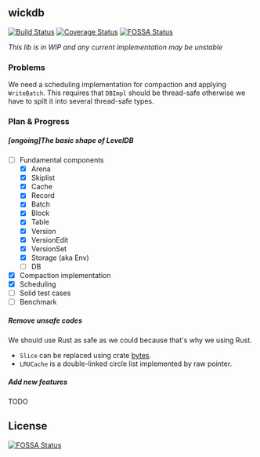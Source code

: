 ## wickdb

[![Build Status](https://travis-ci.org/Fullstop000/wickdb.svg?branch=master)](https://travis-ci.org/Fullstop000/wickdb)
[![Coverage Status](https://coveralls.io/repos/github/Fullstop000/wickdb/badge.svg?branch=master)](https://coveralls.io/github/Fullstop000/wickdb?branch=master)
[![FOSSA Status](https://app.fossa.io/api/projects/git%2Bgithub.com%2FFullstop000%2Fwickdb.svg?type=shield)](https://app.fossa.io/projects/git%2Bgithub.com%2FFullstop000%2Fwickdb?ref=badge_shield)

*This lib is in WIP and any current implementation may be unstable*

### Problems
We need a scheduling implementation for compaction and applying `WriteBatch`. This requires that `DBImpl` should
be thread-safe otherwise we have to spilt it into several thread-safe types.

### Plan & Progress

##### [ongoing]The basic shape of LevelDB

- [ ] Fundamental components
  - [x] Arena
  - [x] Skiplist
  - [x] Cache
  - [x] Record
  - [x] Batch
  - [x] Block
  - [x] Table
  - [x] Version
  - [x] VersionEdit
  - [x] VersionSet
  - [x] Storage (aka Env)
  - [ ] DB
- [x] Compaction implementation
- [x] Scheduling
- [ ] Solid test cases
- [ ] Benchmark

##### Remove unsafe codes

We should use Rust as safe as we could because that's why we using Rust.

- `Slice` can be replaced using crate [bytes](https://docs.rs/bytes).
- `LRUCache` is a double-linked circle list implemented by raw pointer.


##### Add new features

TODO

## License
[![FOSSA Status](https://app.fossa.io/api/projects/git%2Bgithub.com%2FFullstop000%2Fwickdb.svg?type=large)](https://app.fossa.io/projects/git%2Bgithub.com%2FFullstop000%2Fwickdb?ref=badge_large)